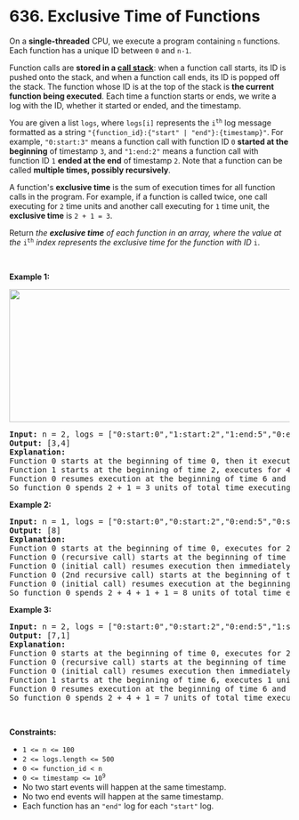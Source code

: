 # 636. Exclusive Time of Functions 

<p>On a <strong>single-threaded</strong> CPU, we execute a program containing <code>n</code> functions. Each function has a unique ID between <code>0</code> and <code>n-1</code>.</p>

<p>Function calls are <strong>stored in a <a href="https://en.wikipedia.org/wiki/Call_stack">call stack</a></strong>: when a function call starts, its ID is pushed onto the stack, and when a function call ends, its ID is popped off the stack. The function whose ID is at the top of the stack is <strong>the current function being executed</strong>. Each time a function starts or ends, we write a log with the ID, whether it started or ended, and the timestamp.</p>

<p>You are given a list <code>logs</code>, where <code>logs[i]</code> represents the <code>i<sup>th</sup></code> log message formatted as a string <code>&quot;{function_id}:{&quot;start&quot; | &quot;end&quot;}:{timestamp}&quot;</code>. For example, <code>&quot;0:start:3&quot;</code> means a function call with function ID <code>0</code> <strong>started at the beginning</strong> of timestamp <code>3</code>, and <code>&quot;1:end:2&quot;</code> means a function call with function ID <code>1</code> <strong>ended at the end</strong> of timestamp <code>2</code>. Note that a function can be called <b>multiple times, possibly recursively</b>.</p>

<p>A function&#39;s <strong>exclusive time</strong> is the sum of execution times for all function calls in the program. For example, if a function is called twice, one call executing for <code>2</code> time units and another call executing for <code>1</code> time unit, the <strong>exclusive time</strong> is <code>2 + 1 = 3</code>.</p>

<p>Return <em>the <strong>exclusive time</strong> of each function in an array, where the value at the </em><code>i<sup>th</sup></code><em> index represents the exclusive time for the function with ID </em><code>i</code>.</p>

<p>&nbsp;</p>
<p><strong class="example">Example 1:</strong></p>
<img alt="" src="https://assets.leetcode.com/uploads/2019/04/05/diag1b.png" style="width: 550px; height: 239px;" />
<pre>
<strong>Input:</strong> n = 2, logs = [&quot;0:start:0&quot;,&quot;1:start:2&quot;,&quot;1:end:5&quot;,&quot;0:end:6&quot;]
<strong>Output:</strong> [3,4]
<strong>Explanation:</strong>
Function 0 starts at the beginning of time 0, then it executes 2 for units of time and reaches the end of time 1.
Function 1 starts at the beginning of time 2, executes for 4 units of time, and ends at the end of time 5.
Function 0 resumes execution at the beginning of time 6 and executes for 1 unit of time.
So function 0 spends 2 + 1 = 3 units of total time executing, and function 1 spends 4 units of total time executing.
</pre>

<p><strong class="example">Example 2:</strong></p>

<pre>
<strong>Input:</strong> n = 1, logs = [&quot;0:start:0&quot;,&quot;0:start:2&quot;,&quot;0:end:5&quot;,&quot;0:start:6&quot;,&quot;0:end:6&quot;,&quot;0:end:7&quot;]
<strong>Output:</strong> [8]
<strong>Explanation:</strong>
Function 0 starts at the beginning of time 0, executes for 2 units of time, and recursively calls itself.
Function 0 (recursive call) starts at the beginning of time 2 and executes for 4 units of time.
Function 0 (initial call) resumes execution then immediately calls itself again.
Function 0 (2nd recursive call) starts at the beginning of time 6 and executes for 1 unit of time.
Function 0 (initial call) resumes execution at the beginning of time 7 and executes for 1 unit of time.
So function 0 spends 2 + 4 + 1 + 1 = 8 units of total time executing.
</pre>

<p><strong class="example">Example 3:</strong></p>

<pre>
<strong>Input:</strong> n = 2, logs = [&quot;0:start:0&quot;,&quot;0:start:2&quot;,&quot;0:end:5&quot;,&quot;1:start:6&quot;,&quot;1:end:6&quot;,&quot;0:end:7&quot;]
<strong>Output:</strong> [7,1]
<strong>Explanation:</strong>
Function 0 starts at the beginning of time 0, executes for 2 units of time, and recursively calls itself.
Function 0 (recursive call) starts at the beginning of time 2 and executes for 4 units of time.
Function 0 (initial call) resumes execution then immediately calls function 1.
Function 1 starts at the beginning of time 6, executes 1 unit of time, and ends at the end of time 6.
Function 0 resumes execution at the beginning of time 6 and executes for 2 units of time.
So function 0 spends 2 + 4 + 1 = 7 units of total time executing, and function 1 spends 1 unit of total time executing.
</pre>

<p>&nbsp;</p>
<p><strong>Constraints:</strong></p>

<ul>
	<li><code>1 &lt;= n &lt;= 100</code></li>
	<li><code>2 &lt;= logs.length &lt;= 500</code></li>
	<li><code>0 &lt;= function_id &lt; n</code></li>
	<li><code>0 &lt;= timestamp &lt;= 10<sup>9</sup></code></li>
	<li>No two start events will happen at the same timestamp.</li>
	<li>No two end events will happen at the same timestamp.</li>
	<li>Each function has an <code>&quot;end&quot;</code> log for each <code>&quot;start&quot;</code> log.</li>
</ul>
